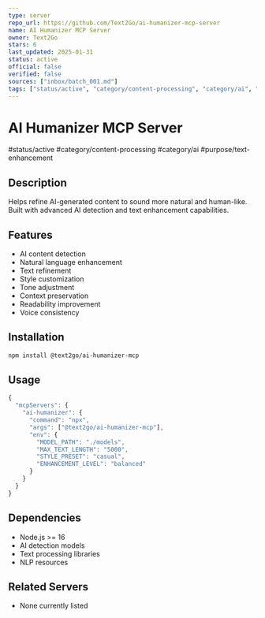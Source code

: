 ```yaml
---
type: server
repo_url: https://github.com/Text2Go/ai-humanizer-mcp-server
name: AI Humanizer MCP Server
owner: Text2Go
stars: 6
last_updated: 2025-01-31
status: active
official: false
verified: false
sources: ["inbox/batch_001.md"]
tags: ["status/active", "category/content-processing", "category/ai", "purpose/text-enhancement"]
---
```


# AI Humanizer MCP Server

#status/active #category/content-processing #category/ai #purpose/text-enhancement

## Description

Helps refine AI-generated content to sound more natural and human-like. Built with advanced AI detection and text enhancement capabilities.

## Features

- AI content detection
- Natural language enhancement
- Text refinement
- Style customization
- Tone adjustment
- Context preservation
- Readability improvement
- Voice consistency

## Installation

```bash
npm install @text2go/ai-humanizer-mcp
```

## Usage

```javascript
{
  "mcpServers": {
    "ai-humanizer": {
      "command": "npx",
      "args": ["@text2go/ai-humanizer-mcp"],
      "env": {
        "MODEL_PATH": "./models",
        "MAX_TEXT_LENGTH": "5000",
        "STYLE_PRESET": "casual",
        "ENHANCEMENT_LEVEL": "balanced"
      }
    }
  }
}
```

## Dependencies

- Node.js >= 16
- AI detection models
- Text processing libraries
- NLP resources

## Related Servers

- None currently listed